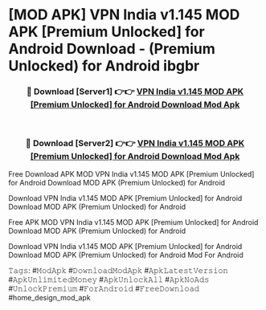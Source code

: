 # [MOD APK] VPN India v1.145 MOD APK [Premium Unlocked] for Android Download - (Premium Unlocked) for Android ibgbr



<div align="center">
<h3>🔴 Download [Server1] 👉👉 <a href="https://momento.my/?title=VPN_India_v1.145_MOD_APK_[Premium_Unlocked]_for_Android_Download">VPN India v1.145 MOD APK [Premium Unlocked] for Android Download Mod Apk</a></h3><br>

<h3>🔴 Download [Server2] 👉👉 <a href="https://momento.my/?title=VPN_India_v1.145_MOD_APK_[Premium_Unlocked]_for_Android_Download">VPN India v1.145 MOD APK [Premium Unlocked] for Android Download Mod Apk</a></h3>
</div>



Free Download APK MOD VPN India v1.145 MOD APK [Premium Unlocked] for Android Download MOD APK (Premium Unlocked) for Android

Download VPN India v1.145 MOD APK [Premium Unlocked] for Android Download MOD APK (Premium Unlocked) for Android

Free APK MOD VPN India v1.145 MOD APK [Premium Unlocked] for Android Download MOD APK (Premium Unlocked) for Android

Download VPN India v1.145 MOD APK [Premium Unlocked] for Android Download MOD APK (Premium Unlocked) for Android Mod For Android

𝚃𝚊𝚐𝚜: #𝙼𝚘𝚍𝙰𝚙𝚔 #𝙳𝚘𝚠𝚗𝚕𝚘𝚊𝚍𝙼𝚘𝚍𝙰𝚙𝚔 #𝙰𝚙𝚔𝙻𝚊𝚝𝚎𝚜𝚝𝚅𝚎𝚛𝚜𝚒𝚘𝚗 #𝙰𝚙𝚔𝚄𝚗𝚕𝚒𝚖𝚒𝚝𝚎𝚍𝙼𝚘𝚗𝚎𝚢 #𝙰𝚙𝚔𝚄𝚗𝚕𝚘𝚌𝚔𝙰𝚕𝚕 #𝙰𝚙𝚔𝙽𝚘𝙰𝚍𝚜 #𝚄𝚗𝚕𝚘𝚌𝚔𝙿𝚛𝚎𝚖𝚒𝚞𝚖 #𝙵𝚘𝚛𝙰𝚗𝚍𝚛𝚘𝚒𝚍 #𝙵𝚛𝚎𝚎𝙳𝚘𝚠𝚗𝚕𝚘𝚊𝚍 #home_design_mod_apk
